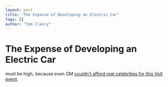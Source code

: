 ```yaml
---
layout: post
title: "The Expense of Developing an Electric Car"
tags: []
author: "Tom Clancy"
---
```


# The Expense of Developing an Electric Car

must be high, because even GM <a href="http://www.flickr.com/photos/gmblogs/sets/72157603965209731/" target="_blank">couldn't afford real celebrities for this Volt event</a>.
